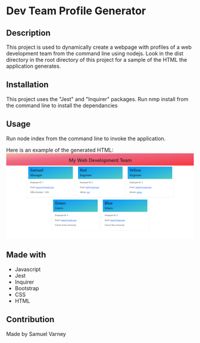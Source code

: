 # Dev Team Profile Generator

## Description
This project is used to dynamically create a webpage with profiles of a web development team from the command line using nodejs. Look in the dist directory in the root directory of this project for a sample of the HTML the application generates.

## Installation
This project uses the "Jest" and "Inquirer" packages. Run nmp install from the command line to install the dependancies

## Usage
Run node index from the command line to invoke the application.

Here is an example of the generated HTML:
![](./images/generatedhtml.png)

## Made with
* Javascript
* Jest
* Inquirer 
* Bootstrap
* CSS
* HTML

## Contribution
Made by Samuel Varney